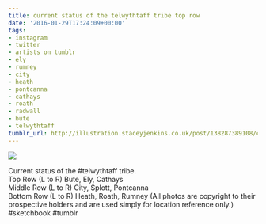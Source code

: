 ```yaml
---
title: current status of the telwythtaff tribe top row
date: '2016-01-29T17:24:09+00:00'
tags:
- instagram
- twitter
- artists on tumblr
- ely
- rumney
- city
- heath
- pontcanna
- cathays
- roath
- radwall
- bute
- telwythtaff
tumblr_url: http://illustration.staceyjenkins.co.uk/post/138287389108/current-status-of-the-telwythtaff-tribe-top-row
---
```

 ![](/tumblr_files/tumblr_o1q5o9E9FR1v28ub8o1_1280.jpg)  

Current status of the #telwythtaff tribe.   
Top Row (L to R) Bute, Ely, Cathays  
Middle Row (L to R) City, Splott, Pontcanna  
Bottom Row (L to R) Heath, Roath, Rumney (All photos are copyright to their prospective holders and are used simply for location reference only.) #sketchbook #tumblr

